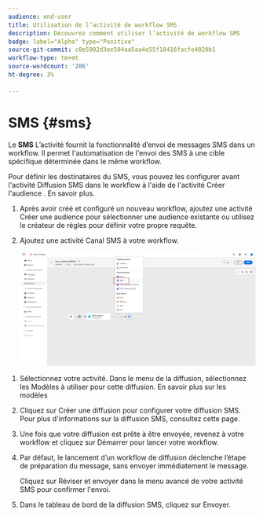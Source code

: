 ```yaml
---
audience: end-user
title: Utilisation de l’activité de workflow SMS
description: Découvrez comment utiliser l’activité de workflow SMS
badge: label="Alpha" type="Positive"
source-git-commit: c0e5902d3ee504aa5aa4e55f18416facfe4020b1
workflow-type: tm+mt
source-wordcount: '206'
ht-degree: 3%

---
```



# SMS {#sms}

Le **SMS** L’activité fournit la fonctionnalité d’envoi de messages SMS dans un workflow. Il permet l&#39;automatisation de l&#39;envoi des SMS à une cible spécifique déterminée dans le même workflow.

Pour définir les destinataires du SMS, vous pouvez les configurer avant l&#39;activité Diffusion SMS dans le workflow à l&#39;aide de l&#39;activité Créer l&#39;audience . En savoir plus.

1. Après avoir créé et configuré un nouveau workflow, ajoutez une activité Créer une audience pour sélectionner une audience existante ou utilisez le créateur de règles pour définir votre propre requête.

1. Ajoutez une activité Canal SMS à votre workflow.

   ![](../assets/activity-sms-1.png)
<!--
1. Select the Type of delivery:

    * Single delivery: Choose this option if you want the SMS to be sent only once. You have the flexibility to choose whether or not to include an outbound transition from this activity.

    * Recurring delivery: Choose this option if you want the SMS to be sent multiple times based on a defined frequency. The frequency can be configured using a Scheduler activity, allowing you to schedule the SMS to be sent at regular intervals.
-->

1. Sélectionnez votre activité. Dans le menu de la diffusion, sélectionnez les Modèles à utiliser pour cette diffusion. En savoir plus sur les modèles

1. Cliquez sur Créer une diffusion pour configurer votre diffusion SMS. Pour plus d&#39;informations sur la diffusion SMS, consultez cette page.

1. Une fois que votre diffusion est prête à être envoyée, revenez à votre workflow et cliquez sur Démarrer pour lancer votre workflow.

1. Par défaut, le lancement d’un workflow de diffusion déclenche l’étape de préparation du message, sans envoyer immédiatement le message.

   Cliquez sur Réviser et envoyer dans le menu avancé de votre activité SMS pour confirmer l&#39;envoi.

1. Dans le tableau de bord de la diffusion SMS, cliquez sur Envoyer.
